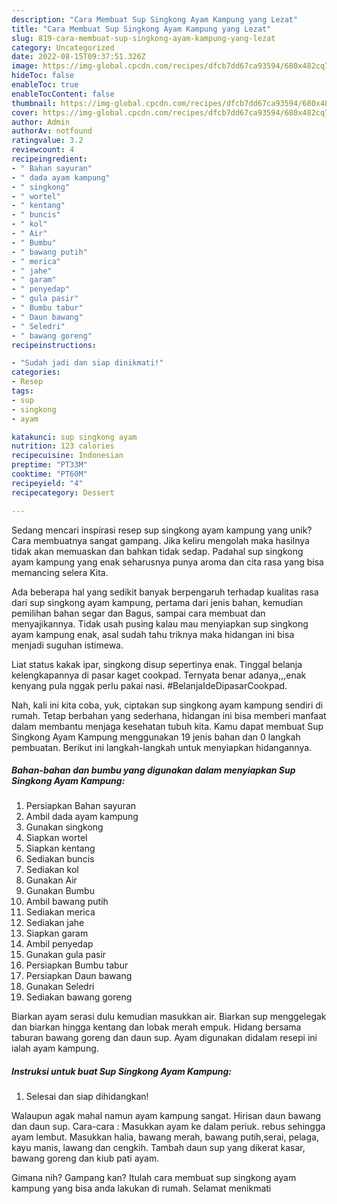```yaml
---
description: "Cara Membuat Sup Singkong Ayam Kampung yang Lezat"
title: "Cara Membuat Sup Singkong Ayam Kampung yang Lezat"
slug: 819-cara-membuat-sup-singkong-ayam-kampung-yang-lezat
category: Uncategorized
date: 2022-08-15T09:37:51.326Z
image: https://img-global.cpcdn.com/recipes/dfcb7dd67ca93594/680x482cq70/sup-singkong-ayam-kampung-foto-resep-utama.jpg
hideToc: false
enableToc: true
enableTocContent: false
thumbnail: https://img-global.cpcdn.com/recipes/dfcb7dd67ca93594/680x482cq70/sup-singkong-ayam-kampung-foto-resep-utama.jpg
cover: https://img-global.cpcdn.com/recipes/dfcb7dd67ca93594/680x482cq70/sup-singkong-ayam-kampung-foto-resep-utama.jpg
author: Admin
authorAv: notfound
ratingvalue: 3.2
reviewcount: 4
recipeingredient:
- " Bahan sayuran"
- " dada ayam kampung"
- " singkong"
- " wortel"
- " kentang"
- " buncis"
- " kol"
- " Air"
- " Bumbu"
- " bawang putih"
- " merica"
- " jahe"
- " garam"
- " penyedap"
- " gula pasir"
- " Bumbu tabur"
- " Daun bawang"
- " Seledri"
- " bawang goreng"
recipeinstructions:

- "Sudah jadi dan siap dinikmati!"
categories:
- Resep
tags:
- sup
- singkong
- ayam

katakunci: sup singkong ayam 
nutrition: 123 calories
recipecuisine: Indonesian
preptime: "PT33M"
cooktime: "PT60M"
recipeyield: "4"
recipecategory: Dessert

---
```





Sedang mencari inspirasi resep sup singkong ayam kampung yang unik? Cara membuatnya sangat gampang. Jika keliru mengolah maka hasilnya tidak akan memuaskan dan bahkan tidak sedap. Padahal sup singkong ayam kampung yang enak seharusnya punya aroma dan cita rasa yang bisa memancing selera Kita.





Ada beberapa hal yang sedikit banyak berpengaruh terhadap kualitas rasa dari sup singkong ayam kampung, pertama dari jenis bahan, kemudian pemilihan bahan segar dan Bagus, sampai cara membuat dan menyajikannya. Tidak usah pusing kalau mau menyiapkan sup singkong ayam kampung enak,      asal sudah tahu triknya maka hidangan ini bisa menjadi suguhan istimewa.














Liat status kakak ipar, singkong disup sepertinya enak. Tinggal belanja kelengkapannya di pasar kaget cookpad. Ternyata benar adanya,,,enak kenyang pula nggak perlu pakai nasi. #BelanjaIdeDipasarCookpad.






Nah, kali ini kita coba, yuk, ciptakan sup singkong ayam kampung sendiri di rumah. Tetap berbahan yang sederhana, hidangan ini bisa memberi manfaat dalam membantu menjaga kesehatan tubuh kita. Kamu dapat membuat Sup Singkong Ayam Kampung menggunakan 19 jenis bahan dan 0 langkah pembuatan. Berikut ini langkah-langkah untuk menyiapkan hidangannya.

<!--inarticleads1-->

##### Bahan-bahan dan bumbu yang digunakan dalam menyiapkan Sup Singkong Ayam Kampung:

1. Persiapkan  Bahan sayuran
1. Ambil  dada ayam kampung
1. Gunakan  singkong
1. Siapkan  wortel
1. Siapkan  kentang
1. Sediakan  buncis
1. Sediakan  kol
1. Gunakan  Air
1. Gunakan  Bumbu
1. Ambil  bawang putih
1. Sediakan  merica
1. Sediakan  jahe
1. Siapkan  garam
1. Ambil  penyedap
1. Gunakan  gula pasir
1. Persiapkan  Bumbu tabur
1. Persiapkan  Daun bawang
1. Gunakan  Seledri
1. Sediakan  bawang goreng


Biarkan ayam serasi dulu kemudian masukkan air. Biarkan sup menggelegak dan biarkan hingga kentang dan lobak merah empuk. Hidang bersama taburan bawang goreng dan daun sup. Ayam digunakan didalam resepi ini ialah ayam kampung. 

<!--inarticleads2-->

##### Instruksi untuk buat Sup Singkong Ayam Kampung:


1. Selesai dan siap dihidangkan!

Walaupun agak mahal namun ayam kampung sangat. Hirisan daun bawang dan daun sup. Cara-cara : Masukkan ayam ke dalam periuk. rebus sehingga ayam lembut. Masukkan halia, bawang merah, bawang putih,serai, pelaga, kayu manis, lawang dan cengkih. Tambah daun sup yang dikerat kasar, bawang goreng dan kiub pati ayam. 

Gimana nih? Gampang kan? Itulah cara membuat sup singkong ayam kampung yang bisa anda lakukan di rumah. Selamat menikmati

